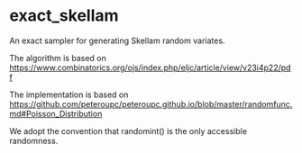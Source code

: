 # exact_skellam

An exact sampler for generating Skellam random variates. 

The algorithm is based on https://www.combinatorics.org/ojs/index.php/eljc/article/view/v23i4p22/pdf

The implementation is based on https://github.com/peteroupc/peteroupc.github.io/blob/master/randomfunc.md#Poisson_Distribution

We adopt the convention that randomint() is the only accessible randomness.
